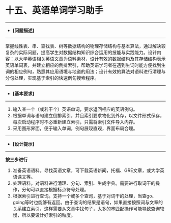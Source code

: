十五、英语单词学习助手
=====================

----------------

- __[问题描述]__

----------------

掌握线性表、串、查找表、树等数据结构的物理存储结构与基本算法，通过解决较复杂的实际问题，提高学生对数据结构知识综合运用的技能与实践能力。设计内容：以大学英语相关英语文章为语料素材，设计有效的数据结构及其存储结构表示英语单词表，并建立相应的倒排索引，帮助英语学习者在遇到生词时能方便找到生词的相应例句，熟悉其应用语境与地道的用法；设计有效的算法对语料进行清理与分句处理，实现基于索引的快速例句搜索程序。 

----------------

- __[基本要求]__

----------------

1. 输入某一个（或若干个）英语单词，要求返回相应的英语例句。 
2. 根据单词与语句建立倒排索引，并且索引要求物化到外存，以文件形式保存，每次启动程序时不必重新建立索引，只需将索引文件导入内存。 
3. 采用图形界面，便于输入单词，例句展现直观，界面布局合理。

----------------

- __[设计提示]__

----------------

__按三步进行__
1. 准备英语语料。寻找英语文章，可下载英语新闻，托福、GRE文章，或大学英语课文等。
2. 处理语料。对语料进行清理、分句、索引、生成字典。需要进行取词干的操作，分句可以直接根据标点符号处理。
3. 根据索引进行查询。支持一个或多个查询，基于对词干的处理，当查go、going等时也能够有返回。由于查询的结果是语句，如果直接按照词与文章的关系建立索引，这样需要从文章中找句子，太多的串匹配操作可能导致查询较慢，所以要设计好索引的粒度。
